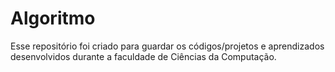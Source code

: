 # Algoritmo

Esse repositório foi criado para guardar os códigos/projetos e aprendizados desenvolvidos durante a faculdade de Ciências da Computação.
